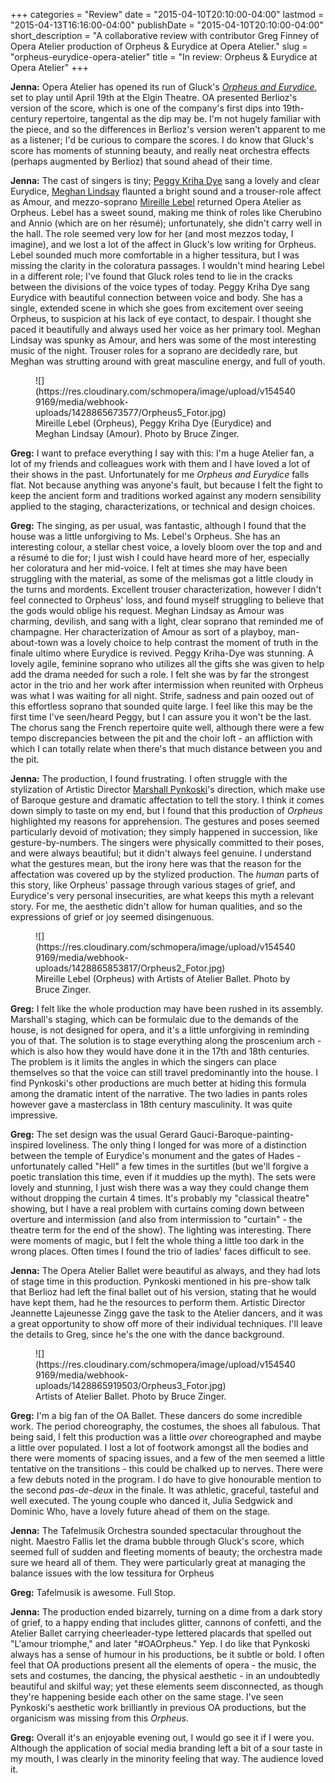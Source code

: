 +++
categories = "Review"
date = "2015-04-10T20:10:00-04:00"
lastmod = "2015-04-13T16:16:00-04:00"
publishDate = "2015-04-10T20:10:00-04:00"
short_description = "A collaborative review with contributor Greg Finney of Opera Atelier production of Orpheus &amp; Eurydice at Opera Atelier."
slug = "orpheus-eurydice-opera-atelier"
title = "In review: Orpheus &amp; Eurydice at Opera Atelier"
+++

**Jenna:** Opera Atelier has opened its run of Gluck's [_Orpheus and Eurydice_](http://www.operaatelier.com/season/14-15-season/), set to play until April 19th at the Elgin Theatre. OA presented Berlioz's version of the score, which is one of the company's first dips into 19th-century repertoire, tangental as the dip may be. I'm not hugely familiar with the piece, and so the differences in Berlioz's version weren't apparent to me as a listener; I'd be curious to compare the scores. I do know that Gluck's score has moments of stunning beauty, and really neat orchestra effects (perhaps augmented by Berlioz) that sound ahead of their time.

**Jenna:** The cast of singers is tiny; [Peggy Kriha Dye](https://www.facebook.com/peggykrihadyeofficial) sang a lovely and clear Eurydice, [Meghan Lindsay](http://www.meghanlindsay.com/) flaunted a bright sound and a trouser-role affect as Amour, and mezzo-soprano [Mireille Lebel](http://www.mireillelebel.com/) returned Opera Atelier as Orpheus. Lebel has a sweet sound, making me think of roles like Cherubino and Annio (which are on her résumé); unfortunately, she didn't carry well in the hall. The role seemed very low for her (and most mezzos today, I imagine), and we lost a lot of the affect in Gluck's low writing for Orpheus. Lebel sounded much more comfortable in a higher tessitura, but I was missing the clarity in the coloratura passages. I wouldn't mind hearing Lebel in a different role; I've found that Gluck roles tend to lie in the cracks between the divisions of the voice types of today. Peggy Kriha Dye sang Eurydice with beautiful connection between voice and body. She has a single, extended scene in which she goes from excitement over seeing Orpheus, to suspicion at his lack of eye contact, to despair. I thought she paced it beautifully and always used her voice as her primary tool. Meghan Lindsay was spunky as Amour, and hers was some of the most interesting music of the night. Trouser roles for a soprano are decidedly rare, but Meghan was strutting around with great masculine energy, and full of youth.

<figure data-type="image">
![](https://res.cloudinary.com/schmopera/image/upload/v1545409169/media/webhook-uploads/1428865673577/Orpheus5_Fotor.jpg)
<figcaption>Mireille Lebel (Orpheus), Peggy Kriha Dye (Eurydice) and Meghan Lindsay (Amour). Photo by Bruce Zinger.</figcaption>
</figure>


**Greg:** I want to preface everything I say with this: I'm a huge Atelier fan, a lot of my friends and colleagues work with them and I have loved a lot of their shows in the past. Unfortunately for me _Orpheus and Eurydice_ falls flat. Not because anything was anyone's fault, but because I felt the fight to keep the ancient form and traditions worked against any modern sensibility applied to the staging, characterizations, or technical and design choices.

**Greg:** The singing, as per usual, was fantastic, although I found that the house was a little unforgiving to Ms. Lebel's Orpheus. She has an interesting colour, a stellar chest voice, a lovely bloom over the top and and a résumé to die for; I just wish I could have heard more of her, especially her coloratura and her mid-voice. I felt at times she may have been struggling with the material, as some of the melismas got a little cloudy in the turns and mordents. Excellent trouser characterization, however I didn't feel connected to Orpheus' loss, and found myself struggling to believe that the gods would oblige his request. Meghan Lindsay as Amour was charming, devilish, and sang with a light, clear soprano that reminded me of champagne. Her characterization of Amour as sort of a playboy, man-about-town was a lovely choice to help contrast the moment of truth in the finale ultimo where Eurydice is revived. Peggy Kriha-Dye was stunning. A lovely agile, feminine soprano who utilizes all the gifts she was given to help add the drama needed for such a role. I felt she was by far the strongest actor in the trio and her work after intermission when reunited with Orpheus was what I was waiting for all night. Strife, sadness and pain oozed out of this effortless soprano that sounded quite large. I feel like this may be the first time I've seen/heard Peggy, but I can assure you it won't be the last. The chorus sang the French repertoire quite well, although there were a few tempo discrepancies between the pit and the choir loft - an affliction with which I can totally relate when there's that much distance between you and the pit.

**Jenna:** The production, I found frustrating. I often struggle with the stylization of Artistic Director [Marshall Pynkoski](http://www.operaatelier.com/about/creative-team/)'s direction, which make use of Baroque gesture and dramatic affectation to tell the story. I think it comes down simply to taste on my end, but I found that this production of _Orpheus_ highlighted my reasons for apprehension. The gestures and poses seemed particularly devoid of motivation; they simply happened in succession, like gesture-by-numbers. The singers were physically committed to their poses, and were always beautiful; but it didn't always feel genuine. I understand what the gestures mean, but the irony here was that the reason for the affectation was covered up by the stylized production. The _human_ parts of this story, like Orpheus' passage through various stages of grief, and Eurydice's very personal insecurities, are what keeps this myth a relevant story. For me, the aesthetic didn't allow for human qualities, and so the expressions of grief or joy seemed disingenuous.

<figure data-type="image">
![](https://res.cloudinary.com/schmopera/image/upload/v1545409169/media/webhook-uploads/1428865853817/Orpheus2_Fotor.jpg)
<figcaption>Mireille Lebel (Orpheus) with Artists of Atelier Ballet. Photo by Bruce Zinger.</figcaption>
</figure>

**Greg:** I felt like the whole production may have been rushed in its assembly. Marshall's staging, which can be formulaic due to the demands of the house, is not designed for opera, and it's a little unforgiving in reminding you of that. The solution is to stage everything along the proscenium arch - which is also how they would have done it in the 17th and 18th centuries. The problem is it limits the angles in which the singers can place themselves so that the voice can still travel predominantly into the house. I find Pynkoski's other productions are much better at hiding this formula among the dramatic intent of the narrative. The two ladies in pants roles however gave a masterclass in 18th century masculinity. It was quite impressive.

**Greg:** The set design was the usual Gerard Gauci-Baroque-painting-inspired loveliness. The only thing I longed for was more of a distinction between the temple of Eurydice's monument and the gates of Hades - unfortunately called "Hell" a few times in the surtitles (but we'll forgive a poetic translation this time, even if it muddies up the myth). The sets were lovely and stunning, I just wish there was a way they could change them without dropping the curtain 4 times. It's probably my "classical theatre" showing, but I have a real problem with curtains coming down between overture and intermission (and also from intermission to "curtain" - the theatre term for the end of the show). The lighting was interesting. There were moments of magic, but I felt the whole thing a little too dark in the wrong places. Often times I found the trio of ladies' faces difficult to see.

**Jenna:** The Opera Atelier Ballet were beautiful as always, and they had lots of stage time in this production. Pynkoski mentioned in his pre-show talk that Berlioz had left the final ballet out of his version, stating that he would have kept them, had he the resources to perform them. Artistic Director Jeannette Lajeunesse Zingg gave the task to the Atelier dancers, and it was a great opportunity to show off more of their individual techniques. I'll leave the details to Greg, since he's the one with the dance background.

<figure data-type="image">
![](https://res.cloudinary.com/schmopera/image/upload/v1545409169/media/webhook-uploads/1428865919503/Orpheus3_Fotor.jpg)
<figcaption>Artists of Atelier Ballet. Photo by Bruce Zinger.</figcaption>
</figure>

**Greg:** I'm a big fan of the OA Ballet. These dancers do some incredible work. The period choreography, the costumes, the shoes all fabulous. That being said, I felt this production was a little _over_ choreographed and maybe a little over populated. I lost a lot of footwork amongst all the bodies and there were moments of spacing issues, and a few of the men seemed a little tentative on the transitions - this could be chalked up to nerves. There were a few debuts noted in the program. I do have to give honourable mention to the second _pas-de-deux_ in the finale. It was athletic, graceful, tasteful and well executed. The young couple who danced it, Julia Sedgwick and Dominic Who, have a lovely future ahead of them on the stage.

**Jenna:** The Tafelmusik Orchestra sounded spectacular throughout the night. Maestro Fallis let the drama bubble through Gluck's score, which seemed full of sudden and fleeting moments of beauty; the orchestra made sure we heard all of them. They were particularly great at managing the balance issues with the low tessitura for Orpheus

**Greg:** Tafelmusik is awesome. Full Stop.

**Jenna:** The production ended bizarrely, turning on a dime from a dark story of grief, to a happy ending that includes glitter, cannons of confetti, and the Atelier Ballet carrying cheerleader-type lettered placards that spelled out "L'amour triomphe," and later "#OAOrpheus." Yep. I do like that Pynkoski always has a sense of humour in his productions, be it subtle or bold. I often feel that OA productions present all the elements of opera - the music, the sets and costumes, the dancing, the physical aesthetic - in an undoubtedly beautiful and skilful way; yet these elements seem disconnected, as though they're happening beside each other on the same stage. I've seen Pynkoski's aesthetic work brilliantly in previous OA productions, but the organicism was missing from this _Orpheus_.

**Greg:** Overall it's an enjoyable evening out, I would go see it if I were you. Although the application of social media branding left a bit of a sour taste in my mouth, I was clearly in the minority feeling that way. The audience loved it.
